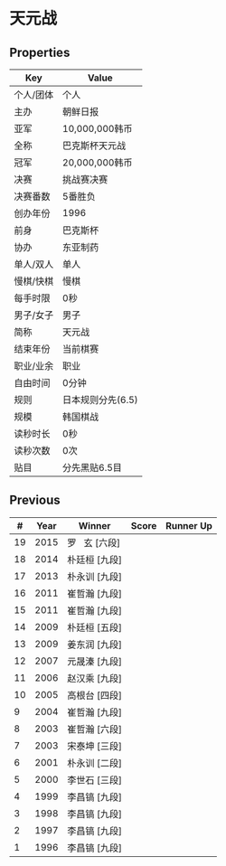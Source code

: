 # 天元战

## Properties

| Key | Value |
| --- | ----- |
| 个人/团体 | 个人 |
| 主办 | 朝鲜日报 |
| 亚军 | 10,000,000韩币 |
| 全称 | 巴克斯杯天元战 |
| 冠军 | 20,000,000韩币 |
| 决赛 | 挑战赛决赛 |
| 决赛番数 | 5番胜负 |
| 创办年份 | 1996 |
| 前身 | 巴克斯杯 |
| 协办 | 东亚制药 |
| 单人/双人 | 单人 |
| 慢棋/快棋 | 慢棋 |
| 每手时限 | 0秒 |
| 男子/女子 | 男子 |
| 简称 | 天元战 |
| 结束年份 | 当前棋赛 |
| 职业/业余 | 职业 |
| 自由时间 | 0分钟 |
| 规则 | 日本规则分先(6.5) |
| 规模 | 韩国棋战 |
| 读秒时长 | 0秒 |
| 读秒次数 | 0次 |
| 贴目 | 分先黑贴6.5目 |

## Previous

| # | Year | Winner | Score | Runner Up |
| --- | --- | --- | --- | --- |
| 19 | 2015 | 罗   玄 [六段] |  |  |
| 18 | 2014 | 朴廷桓 [九段] |  |  |
| 17 | 2013 | 朴永训 [九段] |  |  |
| 16 | 2011 | 崔哲瀚 [九段] |  |  |
| 15 | 2011 | 崔哲瀚 [九段] |  |  |
| 14 | 2009 | 朴廷桓 [五段] |  |  |
| 13 | 2009 | 姜东润 [九段] |  |  |
| 12 | 2007 | 元晟溱 [九段] |  |  |
| 11 | 2006 | 赵汉乘 [九段] |  |  |
| 10 | 2005 | 高根台 [四段] |  |  |
| 9 | 2004 | 崔哲瀚 [九段] |  |  |
| 8 | 2003 | 崔哲瀚 [六段] |  |  |
| 7 | 2003 | 宋泰坤 [三段] |  |  |
| 6 | 2001 | 朴永训 [二段] |  |  |
| 5 | 2000 | 李世石 [三段] |  |  |
| 4 | 1999 | 李昌镐 [九段] |  |  |
| 3 | 1998 | 李昌镐 [九段] |  |  |
| 2 | 1997 | 李昌镐 [九段] |  |  |
| 1 | 1996 | 李昌镐 [九段] |  |  |

